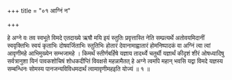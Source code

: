+++
title = "०१ आग्निं न"

+++

हे अग्ने वः तव स्वभूते विमदे एतदाख्ये ऋषौ मयि इयं स्तुतिः प्रवृत्तास्ति नेति सम्प्रत्यर्थे अतोवयमिदानीं स्ववृक्तिभिः स्वयं कृताभिः दोषवर्जिताभिः स्तुतिभिः होतारं देवानामाह्वातारं होमनिष्पादकं वा अग्निं त्वा त्वां आवृणीमहे आभिमुख्येन सम्भजामहे । किमर्थं स्तीर्णबर्हिषे यज्ञाय तादर्थ्ये चतुर्थी यज्ञार्थं कीदृशं शीरं ओषध्यादिषु सर्वत्रानुशा यिनं पावकशोचिषं शोधकदीप्तिं विवक्षसे महन्नामैतत् हे अग्ने त्वमपि महान् भवसि यद्वा विमदे यज्ञस्य सम्बन्धिनः सोमस्य पानजन्यविविधमदार्थं त्वामावृणीमहइति योज्यं ॥ १ ॥